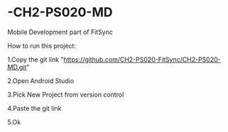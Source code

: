 # -CH2-PS020-MD
Mobile Development part of FitSync

How to run this project:

1.Copy the git link "https://github.com/CH2-PS020-FitSync/CH2-PS020-MD.git"


2.Open Android Studio


3.Pick New Project from version control


4.Paste the git link


5.Ok

